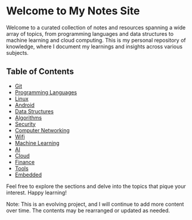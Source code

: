 # Welcome to My Notes Site

Welcome to a curated collection of notes and resources spanning a wide array of topics, from programming languages and data structures to machine learning and cloud computing. This is my personal repository of knowledge, where I document my learnings and insights across various subjects.

## Table of Contents

- [Git](git/README.md)
- [Programming Languages](programming/README.md)
- [Linux](linux/README.md)
- [Android](android/README.md)
- [Data Structures](data_structures/README.md)
- [Algorithms](algorithms/README.md)
- [Security](security/README.md)
- [Computer Networking](networking/README.md)
- [Wifi](wifi/README.md)
- [Machine Learning](machine_learning/README.md)
- [AI](ai/README.md)
- [Cloud](cloud/README.md)
- [Finance](finance/README.md)
- [Tools](tools/README.md)
- [Embedded](embedded/README.md)

Feel free to explore the sections and delve into the topics that pique your interest. Happy learning!

Note: This is an evolving project, and I will continue to add more content over time. The contents may be rearranged or updated as needed.
